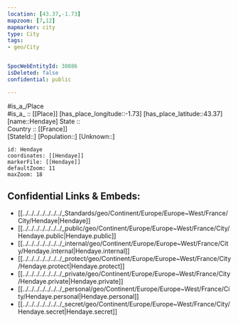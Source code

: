```yaml
---
location: [43.37,-1.73] 
mapzoom: [7,12] 
mapmarker: city 
type: City
tags:
- geo/City


SpocWebEntityId: 30886
isDeleted: false
confidential: public

---
```

#is_a_/Place  
#is_a_ :: [[Place]] 
[has_place_longitude::-1.73] 
[has_place_latitude::43.37] 
[name::Hendaye] 
State ::  
Country :: [[France]]  
[StateId::] 
[Population::] 
[Unknown::] 


```leaflet
id: Hendaye
coordinates: [[Hendaye]] 
markerFile: [[Hendaye]] 
defaultZoom: 11 
maxZoom: 18
```


## Confidential Links & Embeds: 
- [[../../../../../../../_Standards/geo/Continent/Europe/Europe~West/France/City/Hendaye|Hendaye]] 
- [[../../../../../../../_public/geo/Continent/Europe/Europe~West/France/City/Hendaye.public|Hendaye.public]] 
- [[../../../../../../../_internal/geo/Continent/Europe/Europe~West/France/City/Hendaye.internal|Hendaye.internal]] 
- [[../../../../../../../_protect/geo/Continent/Europe/Europe~West/France/City/Hendaye.protect|Hendaye.protect]] 
- [[../../../../../../../_private/geo/Continent/Europe/Europe~West/France/City/Hendaye.private|Hendaye.private]] 
- [[../../../../../../../_personal/geo/Continent/Europe/Europe~West/France/City/Hendaye.personal|Hendaye.personal]] 
- [[../../../../../../../_secret/geo/Continent/Europe/Europe~West/France/City/Hendaye.secret|Hendaye.secret]] 
